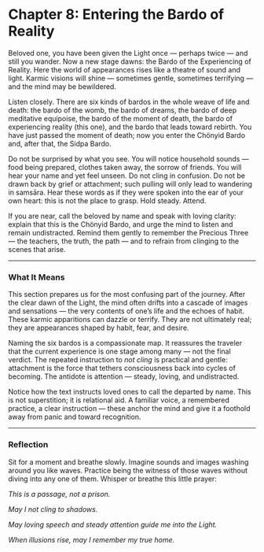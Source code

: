 # Chapter 8: Entering the Bardo of Reality

Beloved one, you have been given the Light once — perhaps twice — and still you wander. Now a new stage dawns: the Bardo of the Experiencing of Reality. Here the world of appearances rises like a theatre of sound and light. Karmic visions will shine — sometimes gentle, sometimes terrifying — and the mind may be bewildered.

Listen closely. There are six kinds of bardos in the whole weave of life and death: the bardo of the womb, the bardo of dreams, the bardo of deep meditative equipoise, the bardo of the moment of death, the bardo of experiencing reality (this one), and the bardo that leads toward rebirth. You have just passed the moment of death; now you enter the Chönyid Bardo and, after that, the Sidpa Bardo.

Do not be surprised by what you see. You will notice household sounds — food being prepared, clothes taken away, the sorrow of friends. You will hear your name and yet feel unseen. Do not cling in confusion. Do not be drawn back by grief or attachment; such pulling will only lead to wandering in samsāra. Hear these words as if they were spoken into the ear of your own heart: this is not the place to grasp. Hold steady. Attend.

If you are near, call the beloved by name and speak with loving clarity: explain that this is the Chönyid Bardo, and urge the mind to listen and remain undistracted. Remind them gently to remember the Precious Three — the teachers, the truth, the path — and to refrain from clinging to the scenes that arise.

---

### What It Means

This section prepares us for the most confusing part of the journey. After the clear dawn of the Light, the mind often drifts into a cascade of images and sensations — the very contents of one’s life and the echoes of habit. These karmic apparitions can dazzle or terrify. They are not ultimately real; they are appearances shaped by habit, fear, and desire.

Naming the six bardos is a compassionate map. It reassures the traveler that the current experience is one stage among many — not the final verdict. The repeated instruction to *not cling* is practical and gentle: attachment is the force that tethers consciousness back into cycles of becoming. The antidote is attention — steady, loving, and undistracted.

Notice how the text instructs loved ones to call the departed by name. This is not superstition; it is relational aid. A familiar voice, a remembered practice, a clear instruction — these anchor the mind and give it a foothold away from panic and toward recognition.

---

### Reflection

Sit for a moment and breathe slowly. Imagine sounds and images washing around you like waves. Practice being the witness of those waves without diving into any one of them. Whisper or breathe this little prayer:

*This is a passage, not a prison.*

*May I not cling to shadows.*

*May loving speech and steady attention guide me into the Light.*

*When illusions rise, may I remember my true home.*
